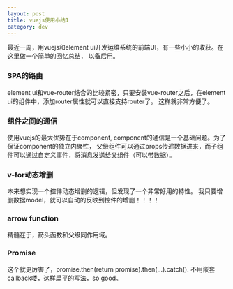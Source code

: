 ```yaml
---
layout: post
title: vuejs使用小结1
category: dev 
---
```


最近一周，用vuejs和element ui开发运维系统的前端UI，有一些小小的收获。在这里做一个简单的回忆总结，
以备后用。

### SPA的路由
element ui和vue-router结合的比较紧密，只要安装vue-router之后，在element ui的组件中，添加router属性就可以直接支持router了。
这样就非常方便了。

### 组件之间的通信
使用vuejs的最大优势在于component, component的通信是一个基础问题。为了保证component的独立内聚性，
父级组件可以通过props传递数据进来，而子组件可以通过自定义事件，将消息发送给父组件（可以带数据）。

### v-for动态增删
本来想实现一个控件动态增删的逻辑，但发现了一个非常好用的特性。
我只要增删数据model，就可以自动的反映到控件的增删！！！！

### arrow function
精髓在于，箭头函数和父级同作用域。

### Promise
这个就更厉害了，promise.then(return promise).then(...).catch().
不用嵌套callback喽，这样扁平的写法，so good。



